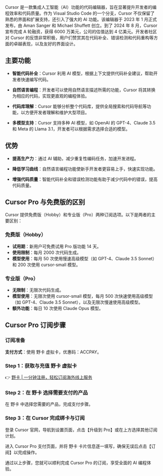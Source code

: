 Cursor 是一款集成人工智能（AI）功能的代码编辑器，旨在显著提升开发者的编程效率和代码质量。作为 Visual Studio Code 的一个分支，Cursor 不仅保留了熟悉的界面和扩展支持，还引入了强大的 AI 功能。该编辑器于 2023 年 1 月正式发布，由 Aman Sanger 和 Michael Shuffett 创立。到了 2024 年 8 月，Cursor 宣布完成 A 轮融资，获得 6000 万美元，公司的估值达到 4 亿美元。开发者社区对 Cursor 的反馈非常积极，用户们赞赏其在代码补全、错误检测和代码重构等方面的卓越表现，以及友好的界面设计。

## 主要功能

- **智能代码补全**：Cursor 利用 AI 模型，根据上下文提供代码补全建议，帮助开发者快速编写代码。

- **自然语言编程**：开发者可以使用自然语言描述所需的功能，Cursor 将其转换为相应的代码，实现更直观的编程体验。

- **代码库理解**：Cursor 能够分析整个代码库，提供全局搜索和代码导航等功能，以方便开发者理解和维护大型项目。

- **多模型支持**：Cursor 支持多种 AI 模型，如 OpenAI 的 GPT-4、Claude 3.5 和 Meta 的 Llama 3.1，开发者可以根据需求选择合适的模型。

## 优势

- **提高生产力**：通过 AI 辅助，减少重复性编码任务，加速开发进程。

- **降低学习曲线**：自然语言编程功能使新手开发者更容易上手，快速实现功能。

- **增强代码质量**：智能代码补全和错误检测功能有助于减少代码中的错误，提高代码质量。

## Cursor Pro 与免费版的区别

Cursor 提供免费版（Hobby）和专业版（Pro）两种订阅选项。以下是两者的主要区别：

### 免费版（Hobby）
- **试用期**：新用户可免费试用 Pro 版功能 14 天。
- **使用限制**：每月 2000 次代码生成。
- **模型使用**：每月 50 次使用慢速高级模型（如 GPT-4、Claude 3.5 Sonnet）和 200 次使用 cursor-small 模型。

### 专业版（Pro）
- **无限制**：无限次代码生成。
- **模型使用**：无限次使用 cursor-small 模型，每月 500 次快速使用高级模型（如 GPT-4、Claude 3.5 Sonnet），以及无限次慢速使用高级模型。
- **额外功能**：每日 10 次使用 Claude Opus 模型。

## Cursor Pro 订阅步骤

### 订阅准备
**支付方式**：使用 野卡 虚拟卡，优惠码：ACCPAY。

### Step 1：获取与充值 野卡 虚拟卡
👉 [野卡 | 一分钟注册，轻松订阅海外线上服务](https://bit.ly/bewildcard)

### Step 2：在 野卡 选择需要支付的产品
在 野卡 中选择您需要的产品，完成支付步骤。

### Step 3：在 Cursor 完成绑卡与订阅
登录 Cursor 官网，导航到设置页面，点击【升级到 Pro】或在上方选择其他订阅计划。

进入 Cursor Pro 支付页面，并将 野卡 卡片信息逐一填写，确保无误后点击【订阅】以完成操作。

通过以上步骤，您就可以顺利完成 Cursor Pro 的订阅，享受全面的 AI 编程体验。